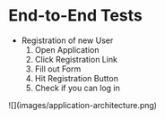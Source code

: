 # End-to-End Tests

<div class="horizontal-2">
<div>

<ul>
 <li>Registration of new User
 
 <ol>
    <li>Open Application</li>
    <li>Click Registration Link</li>
    <li>Fill out Form</li>
    <li>Hit Registration Button</li>
    <li class="checkmark">Check if you can log in</li>
 </ol>
 
 </li>
</ul>
   </div>
   ![](images/application-architecture.png)
</div>
